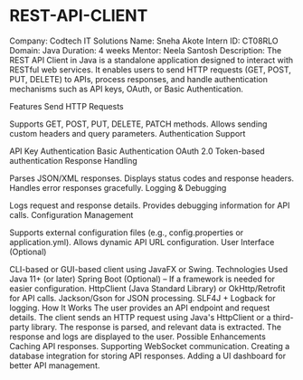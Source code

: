 # REST-API-CLIENT
Company: Codtech IT Solutions
Name: Sneha Akote
Intern ID: CT08RLO
Domain: Java
Duration: 4 weeks
Mentor: Neela Santosh 
Description:
The REST API Client in Java is a standalone application designed to interact with RESTful web services. It enables users to send HTTP requests (GET, POST, PUT, DELETE) to APIs, process responses, and handle authentication mechanisms such as API keys, OAuth, or Basic Authentication.

Features
Send HTTP Requests

Supports GET, POST, PUT, DELETE, PATCH methods.
Allows sending custom headers and query parameters.
Authentication Support

API Key Authentication
Basic Authentication
OAuth 2.0 Token-based authentication
Response Handling

Parses JSON/XML responses.
Displays status codes and response headers.
Handles error responses gracefully.
Logging & Debugging

Logs request and response details.
Provides debugging information for API calls.
Configuration Management

Supports external configuration files (e.g., config.properties or application.yml).
Allows dynamic API URL configuration.
User Interface (Optional)

CLI-based or GUI-based client using JavaFX or Swing.
Technologies Used
Java 11+ (or later)
Spring Boot (Optional) – If a framework is needed for easier configuration.
HttpClient (Java Standard Library) or OkHttp/Retrofit for API calls.
Jackson/Gson for JSON processing.
SLF4J + Logback for logging.
How It Works
The user provides an API endpoint and request details.
The client sends an HTTP request using Java's HttpClient or a third-party library.
The response is parsed, and relevant data is extracted.
The response and logs are displayed to the user.
Possible Enhancements
Caching API responses.
Supporting WebSocket communication.
Creating a database integration for storing API responses.
Adding a UI dashboard for better API management.
